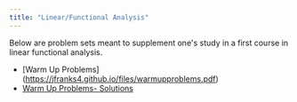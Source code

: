 ```yaml
---
title: "Linear/Functional Analysis"
---
```


Below are problem sets meant to supplement one's study in a first course in linear functional analysis.

- [Warm Up Problems] (https://jfranks4.github.io/files/warmupproblems.pdf)
- [Warm Up Problems- Solutions](https://jfranks4.github.io/files/warmupproblemsetsolutions.pdf)

